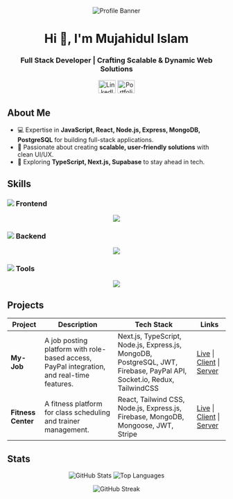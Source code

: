 <p align="center">
  <img src="https://res.cloudinary.com/diez3alve/image/upload/v1736714086/Black-and-White-Gradient-Personal-Linked-In-Banner_huoewl.png" alt="Profile Banner" />
</p>

<h1 align="center">Hi 👋, I'm Mujahidul Islam</h1>
<h3 align="center">Full Stack Developer | Crafting Scalable & Dynamic Web Solutions</h3>

<p align="center">
  <a href="https://linkedin.com/in/mujahidul-islam-07b5a42a0"><img src="https://raw.githubusercontent.com/rahuldkjain/github-profile-readme-generator/master/src/images/icons/Social/linked-in-alt.svg" alt="LinkedIn" height="30" width="40" /></a>
  <a href="https://new-mujahid-portfolio.vercel.app/"><img src="https://i.ibb.co/fSV94Hs/m-logo.png" alt="Portfolio" height="30" width="40" /></a>
</p>

## About Me
- 💻 Expertise in **JavaScript, React, Node.js, Express, MongoDB, PostgreSQL** for building full-stack applications.
- 🚀 Passionate about creating **scalable, user-friendly solutions** with clean UI/UX.
- 🌟 Exploring **TypeScript, Next.js, Supabase** to stay ahead in tech.

## Skills
### <img src="https://img.shields.io/badge/Frontend-1f425f?style=flat-square" /> Frontend
<p align="center">
  <img src="https://skillicons.dev/icons?i=js,react,nextjs,redux,vuejs,typescript,html,css,tailwind" />
</p>

### <img src="https://img.shields.io/badge/Backend-1f425f?style=flat-square" /> Backend
<p align="center">
  <img src="https://skillicons.dev/icons?i=nodejs,express,mongodb,postgres,mysql,firebase,supabase" />
</p>

### <img src="https://img.shields.io/badge/Tools-1f425f?style=flat-square" /> Tools
<p align="center">
  <img src="https://skillicons.dev/icons?i=vscode,vercel,postman,npm" />
</p>

## Projects
| Project | Description | Tech Stack | Links |
|---------|-------------|------------|-------|
| **My-Job** | A job posting platform with role-based access, PayPal integration, and real-time features. | Next.js, TypeScript, Node.js, Express.js, MongoDB, PostgreSQL, JWT, Firebase, PayPal API, Socket.io, Redux, TailwindCSS | [Live](https://my-job-brown.vercel.app/) \| [Client](https://github.com/Mujahid2000/myJob) \| [Server](https://github.com/Mujahid2000/Job-server) |
| **Fitness Center** | A fitness platform for class scheduling and trainer management. | React, Tailwind CSS, Node.js, Express.js, Firebase, MongoDB, Mongoose, JWT, Stripe | [Live](https://gym-center-eta.vercel.app) \| [Client](https://github.com/Mujahid2000/gym-center) \| [Server](https://github.com/Mujahid2000/gym-server) |

## Stats
<p align="center">
  <img src="https://github-readme-stats.vercel.app/api?username=mujahid2000&show_icons=true&theme=tokyonight&hide_border=true" alt="GitHub Stats" />
  <img src="https://github-readme-stats.vercel.app/api/top-langs?username=mujahid2000&layout=compact&theme=tokyonight&hide_border=true" alt="Top Languages" />
</p>
<p align="center">
  <img src="https://github-readme-streak-stats.herokuapp.com?user=mujahid2000&theme=tokyonight&hide_border=true&card_width=500" alt="GitHub Streak" />
</p>

